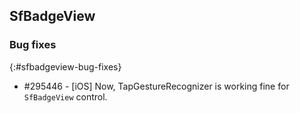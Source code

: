 ## SfBadgeView

### Bug fixes
{:#sfbadgeview-bug-fixes}

* \#295446 - [iOS] Now, TapGestureRecognizer is working fine for `SfBadgeView` control. 


